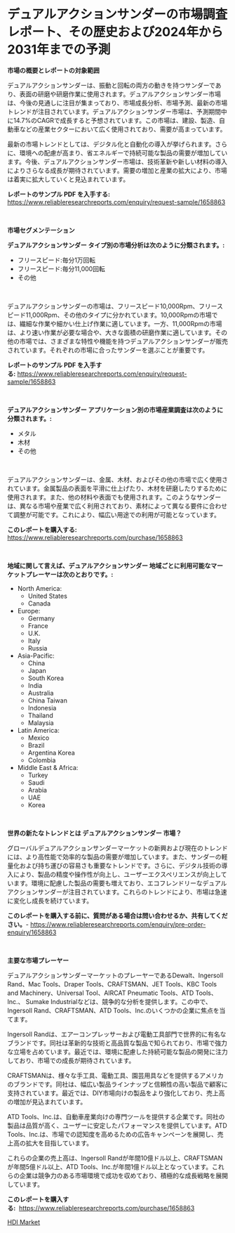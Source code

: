 <p><h1>デュアルアクションサンダーの市場調査レポート、その歴史および2024年から2031年までの予測</h1></p><p><strong>市場の概要とレポートの対象範囲</strong></p>
<p><p>デュアルアクションサンダーは、振動と回転の両方の動きを持つサンダーであり、表面の研磨や研磨作業に使用されます。デュアルアクションサンダー市場は、今後の見通しに注目が集まっており、市場成長分析、市場予測、最新の市場トレンドが注目されています。デュアルアクションサンダー市場は、予測期間中に14.7%のCAGRで成長すると予想されています。この市場は、建設、製造、自動車などの産業セクターにおいて広く使用されており、需要が高まっています。</p><p>最新の市場トレンドとしては、デジタル化と自動化の導入が挙げられます。さらに、環境への配慮が高まり、省エネルギーで持続可能な製品の需要が増加しています。今後、デュアルアクションサンダー市場は、技術革新や新しい材料の導入によりさらなる成長が期待されています。需要の増加と産業の拡大により、市場は着実に拡大していくと見込まれています。</p></p>
<p><strong>レポートのサンプル PDF を入手する:</strong> <a href="https://www.reliableresearchreports.com/enquiry/request-sample/1658863">https://www.reliableresearchreports.com/enquiry/request-sample/1658863</a></p>
<p>&nbsp;</p>
<p><strong>市場セグメンテーション</strong></p>
<p><strong>デュアルアクションサンダー タイプ別の市場分析は次のように分類されます。:</strong></p>
<p><ul><li>フリースピード:毎分1万回転</li><li>フリースピード:毎分11,000回転</li><li>その他</li></ul></p>
<p>&nbsp;</p>
<p><p>デュアルアクションサンダーの市場は、フリースピード10,000Rpm、フリースピード11,000Rpm、その他のタイプに分かれています。10,000Rpmの市場では、繊細な作業や細かい仕上げ作業に適しています。一方、11,000Rpmの市場は、より速い作業が必要な場合や、大きな面積の研磨作業に適しています。その他の市場では、さまざまな特性や機能を持つデュアルアクションサンダーが販売されています。それぞれの市場に合ったサンダーを選ぶことが重要です。</p></p>
<p><strong>レポートのサンプル PDF を入手する:</strong>&nbsp;<a href="https://www.reliableresearchreports.com/enquiry/request-sample/1658863">https://www.reliableresearchreports.com/enquiry/request-sample/1658863</a></p>
<p>&nbsp;</p>
<p><strong> デュアルアクションサンダー アプリケーション別の市場産業調査は次のように分類されます。:</strong></p>
<p><ul><li>メタル</li><li>木材</li><li>その他</li></ul></p>
<p>&nbsp;</p>
<p><p>デュアルアクションサンダーは、金属、木材、およびその他の市場で広く使用されています。金属製品の表面を平滑に仕上げたり、木材を研磨したりするために使用されます。また、他の材料や表面でも使用されます。このようなサンダーは、異なる市場や産業で広く利用されており、素材によって異なる要件に合わせて調整が可能です。これにより、幅広い用途での利用が可能となっています。</p></p>
<p><strong>このレポートを購入する:</strong>&nbsp; <a href="https://www.reliableresearchreports.com/purchase/1658863">https://www.reliableresearchreports.com/purchase/1658863</a></p>
<p>&nbsp;</p>
<p><strong>地域に関して言えば、デュアルアクションサンダー 地域ごとに利用可能なマーケットプレーヤーは次のとおりです。:</strong></p>
<p><ul>
    <li>
        North America:
        <ul>
            <li>United States</li>
            <li>Canada</li>
        </ul>
    </li>
    <li>
        Europe:
        <ul>
            <li>Germany</li>
            <li>France</li>
            <li>U.K.</li>
            <li>Italy</li>
            <li>Russia</li>
        </ul>
    </li>
    <li>
        Asia-Pacific:
        <ul>
            <li>China</li>
            <li>Japan</li>
            <li>South Korea</li>
            <li>India</li>
            <li>Australia</li>
            <li>China Taiwan</li>
            <li>Indonesia</li>
            <li>Thailand</li>
            <li>Malaysia</li>
        </ul>
    </li>
    <li>
        Latin America:
        <ul>
            <li>Mexico</li>
            <li>Brazil</li>
            <li>Argentina Korea</li>
            <li>Colombia</li>
        </ul>
    </li>
    <li>
        Middle East & Africa:
        <ul>
            <li>Turkey</li>
            <li>Saudi</li>
            <li>Arabia</li>
            <li>UAE</li>
            <li>Korea</li>
        </ul>
    </li>
    </ul></p>
<p>&nbsp;</p>
<p><strong>世界の新たなトレンドとは デュアルアクションサンダー 市場？</strong></p>
<p><p>グローバルデュアルアクションサンダーマーケットの新興および現在のトレンドには、より高性能で効率的な製品の需要が増加しています。また、サンダーの軽量化および持ち運びの容易さも重要なトレンドです。さらに、デジタル技術の導入により、製品の精度や操作性が向上し、ユーザーエクスペリエンスが向上しています。環境に配慮した製品の需要も増えており、エコフレンドリーなデュアルアクションサンダーが注目されています。これらのトレンドにより、市場は急速に変化し成長を続けています。</p></p>
<p><strong>このレポートを購入する前に、質問がある場合は問い合わせるか、共有してください。</strong>- <a href="https://www.reliableresearchreports.com/enquiry/pre-order-enquiry/1658863">https://www.reliableresearchreports.com/enquiry/pre-order-enquiry/1658863</a></p>
<p>&nbsp;</p>
<p><strong>主要な市場プレーヤー</strong></p>
<p><p>デュアルアクションサンダーマーケットのプレーヤーであるDewalt、Ingersoll Rand、Mac Tools、Draper Tools、CRAFTSMAN、JET Tools、KBC Tools and Machinery、Universal Tool、AIRCAT Pneumatic Tools、ATD Tools、Inc.、 Sumake Industrialなどは、競争的な分析を提供します。この中で、Ingersoll Rand、CRAFTSMAN、ATD Tools、Inc.のいくつかの企業に焦点を当てます。</p><p>Ingersoll Randは、エアーコンプレッサーおよび電動工具部門で世界的に有名なブランドです。同社は革新的な技術と高品質な製品で知られており、市場で強力な立場を占めています。最近では、環境に配慮した持続可能な製品の開発に注力しており、市場での成長が期待されています。</p><p>CRAFTSMANは、様々な手工具、電動工具、園芸用具などを提供するアメリカのブランドです。同社は、幅広い製品ラインナップと信頼性の高い製品で顧客に支持されています。最近では、DIY市場向けの製品をより強化しており、売上高の増加が見込まれています。</p><p>ATD Tools、Inc.は、自動車産業向けの専門ツールを提供する企業です。同社の製品は品質が高く、ユーザーに安定したパフォーマンスを提供しています。ATD Tools、Inc.は、市場での認知度を高めるための広告キャンペーンを展開し、売上高の拡大を目指しています。</p><p>これらの企業の売上高は、Ingersoll Randが年間10億ドル以上、CRAFTSMANが年間5億ドル以上、ATD Tools、Inc.が年間1億ドル以上となっています。これらの企業は競争力のある市場環境で成功を収めており、積極的な成長戦略を展開しています。</p></p>
<p><strong>このレポートを購入する:</strong>&nbsp;&nbsp;<a href="https://www.reliableresearchreports.com/purchase/1658863">https://www.reliableresearchreports.com/purchase/1658863</a></p>
<p><p><a href="https://github.com/YashRP12/Market-Research-Report-List-4/blob/main/hdi-market.md">HDI Market</a></p></p>